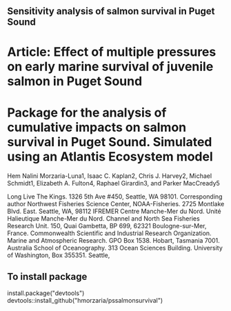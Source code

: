 
## Sensitivity analysis of salmon survival in Puget Sound

# Article: Effect of multiple pressures on early marine survival of juvenile salmon in Puget Sound

# Package for the analysis of cumulative impacts on salmon survival in Puget Sound. Simulated using an Atlantis Ecosystem model

Hem Nalini Morzaria-Luna1, Isaac C. Kaplan2, Chris J. Harvey2, Michael Schmidt1, Elizabeth A. Fulton4, Raphael Girardin3, and Parker MacCready5

Long Live The Kings. 1326 5th Ave #450, Seattle, WA 98101. Corresponding author
Northwest Fisheries Science Center, NOAA-Fisheries. 2725 Montlake Blvd. East. Seattle, WA, 98112
IFREMER Centre Manche-Mer du Nord. Unité Halieutique Manche-Mer du Nord. Channel and North Sea Fisheries Research Unit. 150, Quai Gambetta, BP 699, 62321 Boulogne-sur-Mer, France.
Commonwealth Scientific and Industrial Research Organization. Marine and Atmospheric Research. GPO Box 1538. Hobart, Tasmania 7001. Australia
School of Oceanography. 313 Ocean Sciences Building. University of Washington, Box 355351. Seattle, 

## To install package
install.package("devtools")
devtools::install_github("hmorzaria/pssalmonsurvival")



